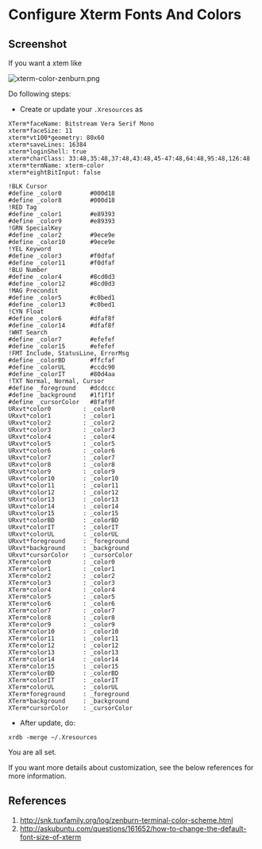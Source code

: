 # Configure Xterm Fonts And Colors

## Screenshot

If you want a xtem like

![xterm-color-zenburn.png](xterm-color-zenburn.png
"xterm-color-zenburn.png")

Do following steps:

  - Create or update your `.Xresources` as

```
XTerm*faceName: Bitstream Vera Serif Mono
xterm*faceSize: 11
xterm*vt100*geometry: 80x60
xterm*saveLines: 16384
xterm*loginShell: true
xterm*charClass: 33:48,35:48,37:48,43:48,45-47:48,64:48,95:48,126:48
xterm*termName: xterm-color
xterm*eightBitInput: false

!BLK Cursor
#define _color0        #000d18
#define _color8        #000d18
!RED Tag
#define _color1        #e89393
#define _color9        #e89393
!GRN SpecialKey
#define _color2        #9ece9e
#define _color10       #9ece9e
!YEL Keyword
#define _color3        #f0dfaf
#define _color11       #f0dfaf
!BLU Number
#define _color4        #8cd0d3
#define _color12       #8cd0d3
!MAG Precondit
#define _color5        #c0bed1
#define _color13       #c0bed1
!CYN Float
#define _color6        #dfaf8f
#define _color14       #dfaf8f
!WHT Search
#define _color7        #efefef
#define _color15       #efefef
!FMT Include, StatusLine, ErrorMsg
#define _colorBD       #ffcfaf
#define _colorUL       #ccdc90
#define _colorIT       #80d4aa
!TXT Normal, Normal, Cursor
#define _foreground    #dcdccc
#define _background    #1f1f1f
#define _cursorColor   #8faf9f
URxvt*color0         : _color0
URxvt*color1         : _color1
URxvt*color2         : _color2
URxvt*color3         : _color3
URxvt*color4         : _color4
URxvt*color5         : _color5
URxvt*color6         : _color6
URxvt*color7         : _color7
URxvt*color8         : _color8
URxvt*color9         : _color9
URxvt*color10        : _color10
URxvt*color11        : _color11
URxvt*color12        : _color12
URxvt*color13        : _color13
URxvt*color14        : _color14
URxvt*color15        : _color15
URxvt*colorBD        : _colorBD
URxvt*colorIT        : _colorIT
URxvt*colorUL        : _colorUL
URxvt*foreground     : _foreground
URxvt*background     : _background
URxvt*cursorColor    : _cursorColor
XTerm*color0         : _color0
XTerm*color1         : _color1
XTerm*color2         : _color2
XTerm*color3         : _color3
XTerm*color4         : _color4
XTerm*color5         : _color5
XTerm*color6         : _color6
XTerm*color7         : _color7
XTerm*color8         : _color8
XTerm*color9         : _color9
XTerm*color10        : _color10
XTerm*color11        : _color11
XTerm*color12        : _color12
XTerm*color13        : _color13
XTerm*color14        : _color14
XTerm*color15        : _color15
XTerm*colorBD        : _colorBD
XTerm*colorIT        : _colorIT
XTerm*colorUL        : _colorUL
XTerm*foreground     : _foreground
XTerm*background     : _background
XTerm*cursorColor    : _cursorColor
```

  - After update, do:

```
xrdb -merge ~/.Xresources
```

You are all set.

If you want more details about customization, see the below references for more information.

## References

1. <http://snk.tuxfamily.org/log/zenburn-terminal-color-scheme.html>
2. <http://askubuntu.com/questions/161652/how-to-change-the-default-font-size-of-xterm>
